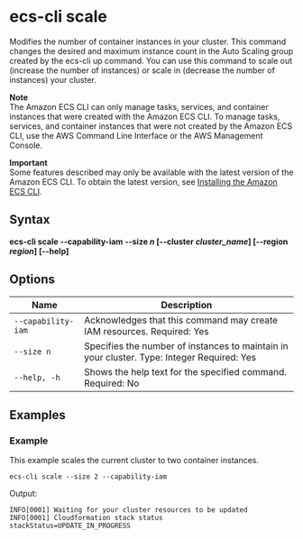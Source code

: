 # ecs\-cli scale<a name="cmd-ecs-cli-scale"></a>

Modifies the number of container instances in your cluster\. This command changes the desired and maximum instance count in the Auto Scaling group created by the ecs\-cli up command\. You can use this command to scale out \(increase the number of instances\) or scale in \(decrease the number of instances\) your cluster\.

**Note**  
The Amazon ECS CLI can only manage tasks, services, and container instances that were created with the Amazon ECS CLI\. To manage tasks, services, and container instances that were not created by the Amazon ECS CLI, use the AWS Command Line Interface or the AWS Management Console\.

**Important**  
Some features described may only be available with the latest version of the Amazon ECS CLI\. To obtain the latest version, see [Installing the Amazon ECS CLI](ECS_CLI_installation.md)\.

## Syntax<a name="cmd-ecs-cli-scale-syntax"></a>

**ecs\-cli scale \-\-capability\-iam \-\-size *n* \[\-\-cluster *cluster\_name*\] \[\-\-region *region*\] \[\-\-help\]** 

## Options<a name="cmd-ecs-cli-scale-options"></a>


| Name | Description | 
| --- | --- | 
|  `--capability-iam`  |  Acknowledges that this command may create IAM resources\. Required: Yes  | 
|  `--size n`  |  Specifies the number of instances to maintain in your cluster\. Type: Integer Required: Yes  | 
|  `--help, -h`  |  Shows the help text for the specified command\. Required: No  | 

## Examples<a name="cmd-ecs-cli-scale-examples"></a>

### Example<a name="cmd-ecs-cli-scale-example-1"></a>

This example scales the current cluster to two container instances\.

```
ecs-cli scale --size 2 --capability-iam
```

Output:

```
INFO[0001] Waiting for your cluster resources to be updated
INFO[0001] Cloudformation stack status                   stackStatus=UPDATE_IN_PROGRESS
```